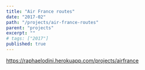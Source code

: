 ```yaml
---
title: "Air France routes"
date: "2017-02"
path: "/projects/air-france-routes"
parent: "projects"
excerpt: ""
# tags: ["2017"]
published: true
---
```


https://raphaelodini.herokuapp.com/projects/airfrance
